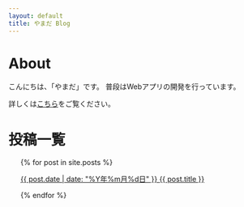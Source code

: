 ```yaml
---
layout: default
title: やまだ Blog
---
```

# About
こんにちは、「やまだ」です。
普段はWebアプリの開発を行っています。

詳しくは<a href="{{ site.baseurl }}/{{ site.posts[0].url }}">こちら</a>をご覧ください。

# 投稿一覧

<ul>
  {% for post in site.posts %}
    <p>
      <a href="{{ site.baseurl }}{{ post.url }}">{{ post.date | date: "%Y年%m月%d日" }} {{ post.title }}</a>
    </p>
  {% endfor %}
</ul>
